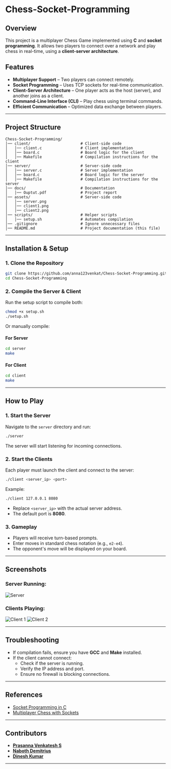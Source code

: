 # Chess-Socket-Programming

## Overview
This project is a multiplayer Chess Game implemented using **C** and **socket programming**. It allows two players to connect over a network and play chess in real-time, using a **client-server architecture**.

## Features
-  **Multiplayer Support** – Two players can connect remotely.
-  **Socket Programming** – Uses TCP sockets for real-time communication.
-  **Client-Server Architecture** – One player acts as the host (server), and another joins as a client.
-  **Command-Line Interface (CLI)** – Play chess using terminal commands.
-  **Efficient Communication** – Optimized data exchange between players.

---

## Project Structure
```
Chess-Socket-Programming/
│── client/                      # Client-side code
│   │── client.c                 # Client implementation
│   │── board.c                  # Board logic for the client
│   │── Makefile                 # Compilation instructions for the client
│── server/                      # Server-side code
│   │── server.c                 # Server implementation
│   │── board.c                  # Board logic for the server
│   │── Makefile                 # Compilation instructions for the server
│── docs/                        # Documentation
│   │── Ouptut.pdf               # Project report
│── assets/                      # Server-side code
│   │── server.png                
│   │── client1.png                 
│   │── client2.png                  
│── scripts/                     # Helper scripts
│   │── setup.sh                 # Automates compilation
│── .gitignore                   # Ignore unnecessary files
│── README.md                    # Project documentation (this file)
```

---

## Installation & Setup

### **1. Clone the Repository**
```sh
git clone https://github.com/anna123venkat/Chess-Socket-Programming.git
cd Chess-Socket-Programming
```

### **2. Compile the Server & Client**
Run the setup script to compile both:
```sh
chmod +x setup.sh
./setup.sh
```

Or manually compile:

#### **For Server**
```sh
cd server
make
```

#### **For Client**
```sh
cd client
make
```

---

## How to Play

### **1. Start the Server**
Navigate to the `server` directory and run:
```sh
./server
```
The server will start listening for incoming connections.

### **2. Start the Clients**
Each player must launch the client and connect to the server:

```sh
./client <server_ip> <port>
```
Example:
```sh
./client 127.0.0.1 8080
```
- Replace `<server_ip>` with the actual server address.
- The default port is **8080**.

### **3. Gameplay**
- Players will receive turn-based prompts.
- Enter moves in standard chess notation (e.g., `e2-e4`).
- The opponent's move will be displayed on your board.

---

## Screenshots
### Server Running:
![Server](assets/server.png)

### Clients Playing:
![Client 1](assets/client1.png)
![Client 2](assets/client2.png)

---

## Troubleshooting
- If compilation fails, ensure you have **GCC** and **Make** installed.
- If the client cannot connect:
  - Check if the server is running.
  - Verify the IP address and port.
  - Ensure no firewall is blocking connections.

---

## References
- [Socket Programming in C](https://www.geeksforgeeks.org/socket-programming-cc/)
- [Multiplayer Chess with Sockets](https://github.com/eneskzlcn/Chess)

---

## Contributors

- **[Prasanna Venkatesh S](https://github.com/anna123venkat)**
- **[Naboth Demitrius](https://github.com/demi2k-sudo)**
- **[Dinesh Kumar](https://github.com/sudoDinesh)**

---


